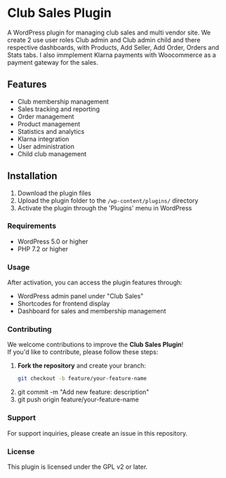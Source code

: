 <h1>Club Sales Plugin </h1>

A WordPress plugin for managing club sales and multi vendor site. We create 2 use user roles Club admin and Club admin child and there respective dashboards, with Products, Add Seller, Add Order, Orders and Stats tabs.
I also immplement Klarna payments with Woocommerce as a payment gateway for the sales.

<h2>Features</h2>
  
- Club membership management
- Sales tracking and reporting
- Order management
- Product management
- Statistics and analytics
- Klarna integration
- User administration
- Child club management

<h2>Installation</h2>

1. Download the plugin files
2. Upload the plugin folder to the `/wp-content/plugins/` directory
3. Activate the plugin through the 'Plugins' menu in WordPress

<h3>Requirements</h3>

- WordPress 5.0 or higher
- PHP 7.2 or higher

<h3>Usage</h3>

After activation, you can access the plugin features through:
- WordPress admin panel under "Club Sales"
- Shortcodes for frontend display
- Dashboard for sales and membership management

<h3>Contributing</h3>

We welcome contributions to improve the **Club Sales Plugin**!  
If you'd like to contribute, please follow these steps:

1. **Fork the repository** and create your branch:  
   ```bash
   git checkout -b feature/your-feature-name
2. git commit -m "Add new feature: description"
3. git push origin feature/your-feature-name


<h3>Support</h3>

For support inquiries, please create an issue in this repository.

<h3>License</h3>

This plugin is licensed under the GPL v2 or later. 
